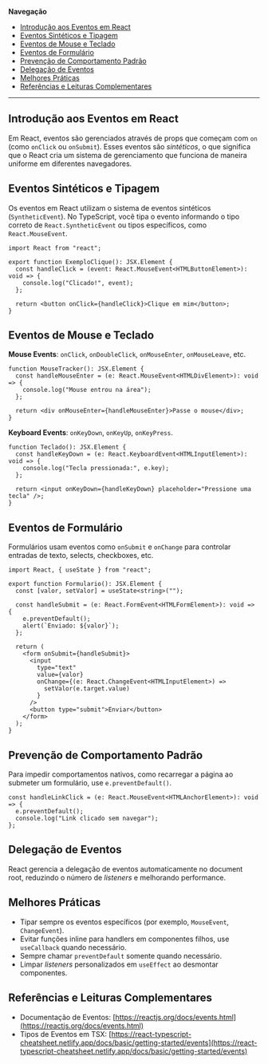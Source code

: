 **Navegação**

- [Introdução aos Eventos em React](#introdução-aos-eventos-em-react)
- [Eventos Sintéticos e Tipagem](#eventos-sintéticos-e-tipagem)
- [Eventos de Mouse e Teclado](#eventos-de-mouse-e-teclado)
- [Eventos de Formulário](#eventos-de-formulário)
- [Prevenção de Comportamento Padrão](#prevenção-de-comportamento-padrão)
- [Delegação de Eventos](#delegação-de-eventos)
- [Melhores Práticas](#melhores-práticas)
- [Referências e Leituras Complementares](#referências-e-leituras-complementares)

---

## Introdução aos Eventos em React

Em React, eventos são gerenciados através de props que começam com `on` (como `onClick` ou `onSubmit`). Esses eventos são _sintéticos_, o que significa que o React cria um sistema de gerenciamento que funciona de maneira uniforme em diferentes navegadores.

## Eventos Sintéticos e Tipagem

Os eventos em React utilizam o sistema de eventos sintéticos (`SyntheticEvent`). No TypeScript, você tipa o evento informando o tipo correto de `React.SyntheticEvent` ou tipos específicos, como `React.MouseEvent`.

```tsx
import React from "react";

export function ExemploClique(): JSX.Element {
  const handleClick = (event: React.MouseEvent<HTMLButtonElement>): void => {
    console.log("Clicado!", event);
  };

  return <button onClick={handleClick}>Clique em mim</button>;
}
```

## Eventos de Mouse e Teclado

**Mouse Events**: `onClick`, `onDoubleClick`, `onMouseEnter`, `onMouseLeave`, etc.

```tsx
function MouseTracker(): JSX.Element {
  const handleMouseEnter = (e: React.MouseEvent<HTMLDivElement>): void => {
    console.log("Mouse entrou na área");
  };

  return <div onMouseEnter={handleMouseEnter}>Passe o mouse</div>;
}
```

**Keyboard Events**: `onKeyDown`, `onKeyUp`, `onKeyPress`.

```tsx
function Teclado(): JSX.Element {
  const handleKeyDown = (e: React.KeyboardEvent<HTMLInputElement>): void => {
    console.log("Tecla pressionada:", e.key);
  };

  return <input onKeyDown={handleKeyDown} placeholder="Pressione uma tecla" />;
}
```

## Eventos de Formulário

Formulários usam eventos como `onSubmit` e `onChange` para controlar entradas de texto, selects, checkboxes, etc.

```tsx
import React, { useState } from "react";

export function Formulario(): JSX.Element {
  const [valor, setValor] = useState<string>("");

  const handleSubmit = (e: React.FormEvent<HTMLFormElement>): void => {
    e.preventDefault();
    alert(`Enviado: ${valor}`);
  };

  return (
    <form onSubmit={handleSubmit}>
      <input
        type="text"
        value={valor}
        onChange={(e: React.ChangeEvent<HTMLInputElement>) =>
          setValor(e.target.value)
        }
      />
      <button type="submit">Enviar</button>
    </form>
  );
}
```

## Prevenção de Comportamento Padrão

Para impedir comportamentos nativos, como recarregar a página ao submeter um formulário, use `e.preventDefault()`.

```tsx
const handleLinkClick = (e: React.MouseEvent<HTMLAnchorElement>): void => {
  e.preventDefault();
  console.log("Link clicado sem navegar");
};
```

## Delegação de Eventos

React gerencia a delegação de eventos automaticamente no document root, reduzindo o número de _listeners_ e melhorando performance.

## Melhores Práticas

- Tipar sempre os eventos específicos (por exemplo, `MouseEvent`, `ChangeEvent`).
- Evitar funções inline para handlers em componentes filhos, use `useCallback` quando necessário.
- Sempre chamar `preventDefault` somente quando necessário.
- Limpar _listeners_ personalizados em `useEffect` ao desmontar componentes.

## Referências e Leituras Complementares

- Documentação de Eventos: [https://reactjs.org/docs/events.html](https://reactjs.org/docs/events.html)
- Tipos de Eventos em TSX: [https://react-typescript-cheatsheet.netlify.app/docs/basic/getting-started/events](https://react-typescript-cheatsheet.netlify.app/docs/basic/getting-started/events)
